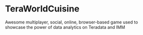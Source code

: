 TeraWorldCuisine
================

Awesome multiplayer, social, online, browser-based game used to showcase the power of data analytics on Teradata and IMM
